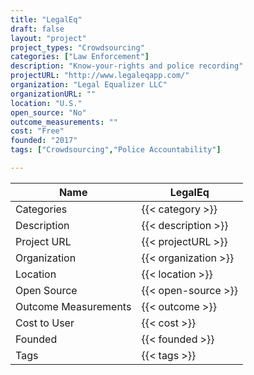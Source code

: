 ```yaml
---
title: "LegalEq"
draft: false
layout: "project"
project_types: "Crowdsourcing"
categories: ["Law Enforcement"]
description: "Know-your-rights and police recording"
projectURL: "http://www.legaleqapp.com/"
organization: "Legal Equalizer LLC"
organizationURL: ""
location: "U.S."
open_source: "No"
outcome_measurements: ""
cost: "Free"
founded: "2017"
tags: ["Crowdsourcing","Police Accountability"]

---
```



Name                    |  LegalEq    
------------------------|----
Categories              | {{< category >}} 
Description             | {{< description >}} 
Project URL             | {{< projectURL >}} 
Organization            | {{< organization >}} 
Location                | {{< location >}} 
Open Source             | {{< open-source >}} 
Outcome Measurements    | {{< outcome >}} 
Cost to User            | {{< cost >}} 
Founded                 | {{< founded >}} 
Tags                    | {{< tags >}} 

